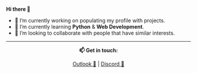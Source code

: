<p><strong>Hi there 👋</strong></p>

<ul>
<li>🔭 I’m currently working on populating my profile with projects.</li>
<li>🌱 I’m currently learning <strong>Python</strong> & <strong>Web Development</strong>.</li>
<li>👯 I’m looking to collaborate with people that have similar interests.</li>
</ul>

<hr>

<p align="center"><strong>📫 Get in touch:</strong></p>

<p align="center"><a href="mailto:gjaledesma@outlook.com">Outlook 📧</a> | <a href="https://discord.gg/293195887952396289">Discord 💬</a>